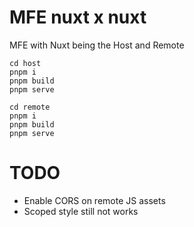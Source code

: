 # MFE nuxt x nuxt

MFE with Nuxt being the Host and Remote

```
cd host
pnpm i
pnpm build
pnpm serve
```

```
cd remote
pnpm i
pnpm build
pnpm serve
```

# TODO

- Enable CORS on remote JS assets
- Scoped style still not works

